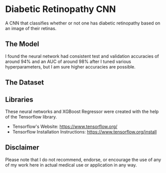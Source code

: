 # Diabetic Retinopathy CNN
A CNN that classifies whether or not one has diabetic retinopathy based on an image of their retinas.

## The Model
I found the neural network had consistent test and validation accuracies of around 94% and an AUC of around 98% after I tuned various hyperparameters, but I am sure higher accuracies are possible.

## The Dataset

## Libraries
These neural networks and XGBoost Regressor were created with the help of the Tensorflow library.
- Tensorflow's Website: https://www.tensorflow.org/
- Tensorflow Installation Instructions: https://www.tensorflow.org/install

## Disclaimer
Please note that I do not recommend, endorse, or encourage the use of any of my work here in actual medical use or application in any way.
